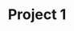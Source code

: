 ---
layout: project
title: "Project 1"
description: "Description of Project #1"
category: project1
---